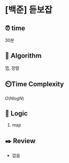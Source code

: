 # [백준] 듣보잡

## ⏰  **time**

30분

## :pushpin: **Algorithm**

맵, 정렬

## ⏲️**Time Complexity**

$O(NlogN)$ 

## :round_pushpin: **Logic**
1. map

## :black_nib: **Review**
- 없음
